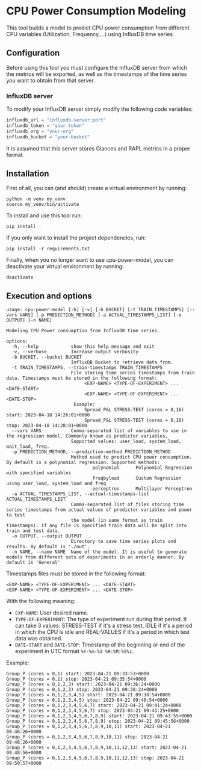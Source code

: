 # CPU Power Consumption Modeling

This tool builds a model to predict CPU power consumption from different CPU variables (Utilization, Frequency,...) using InfluxDB time series.

## Configuration

Before using this tool you must configure the InfluxDB server from which the metrics will be exported, as well as the timestamps of the time series you want to obtain from that server.

### InfluxDB server

To modify your InfluxDB server simply modify the following code variables:

```python
influxdb_url = "influxdb-server:port"
influxdb_token = "your-token"
influxdb_org = "your-org"
influxdb_bucket = "your-bucket"
```

It is assumed that this server stores Glances and RAPL metrics in a proper format.

## Installation

First of all, you can (and should) create a virtual environment by running:

```
python -m venv my_venv
source my_venv/bin/activate
```

To install and use this tool run:

```
pip install .
```

If you only want to install the project dependencies, run:

```
pip install -r requirements.txt
```

Finally, when you no longer want to use cpu-power-model, you can deactivate your virtual environment by running:

``` 
deactivate
```

## Execution and options

```shell
usage: cpu-power-model [-h] [-v] [-b BUCKET] [-t TRAIN_TIMESTAMPS] [--vars VARS] [-p PREDICTION_METHOD] [-a ACTUAL_TIMESTAMPS_LIST] [-o OUTPUT] [-n NAME]

Modeling CPU Power consumption from InfluxDB time series.

options:
  -h, --help            show this help message and exit
  -v, --verbose         Increase output verbosity
  -b BUCKET, --bucket BUCKET
                        InfluxDB Bucket to retrieve data from.
  -t TRAIN_TIMESTAMPS, --train-timestamps TRAIN_TIMESTAMPS
                        File storing time series timestamps from train data. Timestamps must be stored in the following format:
                             <EXP-NAME> <TYPE-OF-EXPERIMENT> ... <DATE-START>
                             <EXP-NAME> <TYPE-OF-EXPERIMENT> ... <DATE-STOP>
                         Example:
                             Spread_P&L STRESS-TEST (cores = 0,16) start: 2023-04-18 14:26:01+0000
                             Spread_P&L STRESS-TEST (cores = 0,16) stop: 2023-04-18 14:28:01+0000
  --vars VARS           Comma-separated list of variables to use in the regression model. Commonly known as predictor variables. 
                        Supported values: user_load, system_load, wait_load, freq.
  -p PREDICTION_METHOD, --prediction-method PREDICTION_METHOD
                        Method used to predict CPU power consumption. By default is a polynomial regression. Supported methods:
                                polynomial      Polynomial Regression with specified variables
                                freqbyload      Custom Regression using user_load, system_load and freq
                                perceptron      Multilayer Perceptron
  -a ACTUAL_TIMESTAMPS_LIST, --actual-timestamps-list ACTUAL_TIMESTAMPS_LIST
                        Comma-separated list of files storing time series timestamps from actual values of predictor variables and power to test
                        the model (in same format as train timestamps). If any file is specified train data will be split into train and test data.
  -o OUTPUT, --output OUTPUT
                        Directory to save time series plots and results. By default is './out'.
  -n NAME, --name NAME  Name of the model. It is useful to generate models from different sets of experiments in an orderly manner. By default is 'General'
```

Timestamps files must be stored in the following format:
```shell
<EXP-NAME> <TYPE-OF-EXPERIMENT> ... <DATE-START>
<EXP-NAME> <TYPE-OF-EXPERIMENT> ... <DATE-STOP>
```
With the following meaning:
- `EXP-NAME`: User desired name.
- `TYPE-OF-EXPERIMENT`: The type of experiment run during that period. It can take 3 values: STRESS-TEST if it's a stress test, IDLE if it's a period in which the CPU is idle and REAL-VALUES if it's a period in which test data was obtained.
- `DATE-START` and `DATE-STOP`: Timestamp of the beginning or end of the experiment in UTC format `%Y-%m-%d %H:%M:%S%z`.

Example:
```shell
Group_P (cores = 0,1) start: 2023-04-21 09:33:53+0000
Group_P (cores = 0,1) stop: 2023-04-21 09:35:54+0000
Group_P (cores = 0,1,2,3) start: 2023-04-21 09:36:24+0000
Group_P (cores = 0,1,2,3) stop: 2023-04-21 09:38:24+0000
Group_P (cores = 0,1,2,3,4,5) start: 2023-04-21 09:38:54+0000
Group_P (cores = 0,1,2,3,4,5) stop: 2023-04-21 09:40:54+0000
Group_P (cores = 0,1,2,3,4,5,6,7) start: 2023-04-21 09:41:24+0000
Group_P (cores = 0,1,2,3,4,5,6,7) stop: 2023-04-21 09:43:25+0000
Group_P (cores = 0,1,2,3,4,5,6,7,8,9) start: 2023-04-21 09:43:55+0000
Group_P (cores = 0,1,2,3,4,5,6,7,8,9) stop: 2023-04-21 09:45:56+0000
Group_P (cores = 0,1,2,3,4,5,6,7,8,9,10,11) start: 2023-04-21 09:46:26+0000
Group_P (cores = 0,1,2,3,4,5,6,7,8,9,10,11) stop: 2023-04-21 09:48:26+0000
Group_P (cores = 0,1,2,3,4,5,6,7,8,9,10,11,12,13) start: 2023-04-21 09:48:56+0000
Group_P (cores = 0,1,2,3,4,5,6,7,8,9,10,11,12,13) stop: 2023-04-21 09:50:57+0000
```